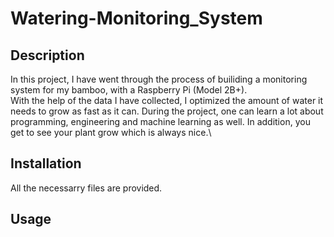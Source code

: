 # Watering-Monitoring_System
## Description 
In this project, I have went through the process of builiding a monitoring system for my bamboo, with a Raspberry Pi (Model 2B+).  
With the help of the data I have collected, I optimized the amount of water it needs to grow as fast as it can. During the project,
one can learn a lot about programming, engineering and machine learning as well. In addition, you get to see your plant grow which is always nice.\
## Installation
All the necessarry files are provided.
## Usage

